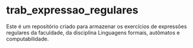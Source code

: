 # trab_expressao_regulares
Este é um repositório criado para armazenar os exercícios de expressões regulares da faculdade, da disciplina Linguagens formais, autômatos e computabilidade.
